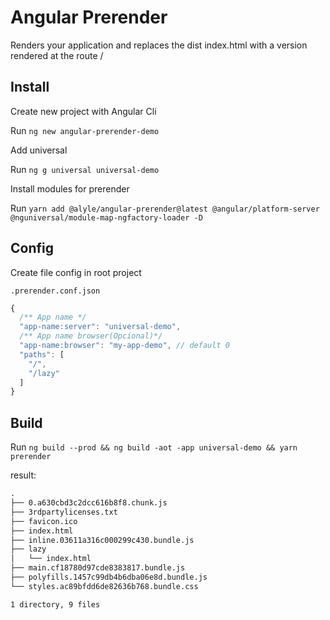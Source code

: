 # Angular Prerender

Renders your application and replaces the dist index.html with a version rendered at the route /

## Install

Create new project with Angular Cli

Run `ng new angular-prerender-demo`

Add universal

Run `ng g universal universal-demo`

Install modules for prerender

Run `yarn add @alyle/angular-prerender@latest @angular/platform-server @nguniversal/module-map-ngfactory-loader -D`

## Config

Create file config in root project

`.prerender.conf.json`

```ts
{
  /** App name */
  "app-name:server": "universal-demo",
  /** App name browser(Opcional)*/
  "app-name:browser": "my-app-demo", // default 0
  "paths": [
    "/",
    "/lazy"
  ]
}
```

## Build

Run `ng build --prod && ng build -aot -app universal-demo && yarn prerender`

result:

```txt
.
├── 0.a630cbd3c2dcc616b8f8.chunk.js
├── 3rdpartylicenses.txt
├── favicon.ico
├── index.html
├── inline.03611a316c000299c430.bundle.js
├── lazy
│   └── index.html
├── main.cf18780d97cde8383817.bundle.js
├── polyfills.1457c99db4b6dba06e8d.bundle.js
└── styles.ac89bfdd6de82636b768.bundle.css

1 directory, 9 files
```
